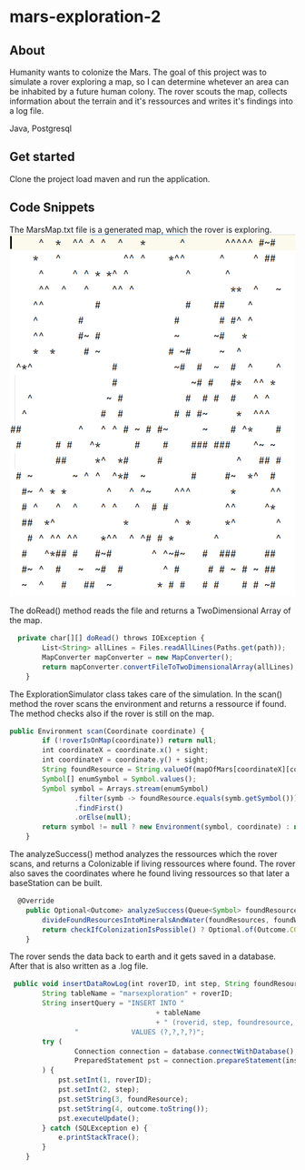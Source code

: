 # mars-exploration-2

## About
Humanity wants to colonize the Mars. The goal of this project was to simulate a rover exploring a map, so I can determine whetever an area can be inhabited by a future human colony.
The rover scouts the map, collects information about the terrain and it's ressources and writes it's findings into a log file.

Java, Postgresql

## Get started

Clone the project load maven and run the application.

## Code Snippets
The MarsMap.txt file is a generated map, which the rover is exploring.
![MarsMap](./img/MarsMap.png)

The doRead() method reads the file and returns a TwoDimensional Array of the map.
```js
  private char[][] doRead() throws IOException {
        List<String> allLines = Files.readAllLines(Paths.get(path));
        MapConverter mapConverter = new MapConverter();
        return mapConverter.convertFileToTwoDimensionalArray(allLines);
    } 
```


The ExplorationSimulator class takes care of the simulation.
In the scan() method the rover scans the environment and returns a ressource if found. The method checks also if the rover is still on the map.
```js
public Environment scan(Coordinate coordinate) {
        if (!roverIsOnMap(coordinate)) return null;
        int coordinateX = coordinate.x() + sight;
        int coordinateY = coordinate.y() + sight;
        String foundResource = String.valueOf(mapOfMars[coordinateX][coordinateY]);
        Symbol[] enumSymbol = Symbol.values();
        Symbol symbol = Arrays.stream(enumSymbol)
                .filter(symb -> foundResource.equals(symb.getSymbol()))
                .findFirst()
                .orElse(null);
        return symbol != null ? new Environment(symbol, coordinate) : null;
    }
```

The analyzeSuccess() method analyzes the ressources which the rover scans, and returns a Colonizable if living ressources where found. The rover also saves the coordinates where he found living ressources so that later a baseStation can be built.

```js
  @Override
    public Optional<Outcome> analyzeSuccess(Queue<Symbol> foundResources) {
        divideFoundResourcesIntoMineralsAndWater(foundResources, foundWaterList, foundMineralList);
        return checkIfColonizationIsPossible() ? Optional.of(Outcome.COLONIZABLE) : Optional.empty();
    }
```

The rover sends the data back to earth and it gets saved in a database. After that is also written as a .log file.

```js
 public void insertDataRowLog(int roverID, int step, String foundResource, Optional outcome) {
        String tableName = "marsexploration" + roverID;
        String insertQuery = "INSERT INTO "
                                    + tableName
                                    + " (roverid, step, foundresource, outcome)" +
                "             VALUES (?,?,?,?)";
        try (
                Connection connection = database.connectWithDatabase();
                PreparedStatement pst = connection.prepareStatement(insertQuery)
        ) {
            pst.setInt(1, roverID);
            pst.setInt(2, step);
            pst.setString(3, foundResource);
            pst.setString(4, outcome.toString());
            pst.executeUpdate();
        } catch (SQLException e) {
            e.printStackTrace();
        }
    }
```
